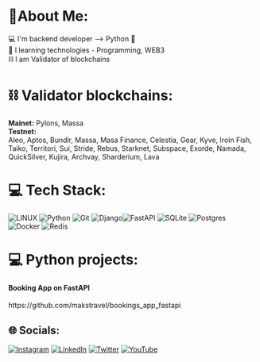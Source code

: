 # 💫About Me:
💻 I'm backend developer --> Python 🐍<br>👀 I learning technologies - Programming, WEB3<br>⛓ I am Validator of blockchains

# ⛓ Validator blockchains:
<b>Mainet:</b> Pylons, Massa
<b><br>Testnet:</b></br>
Aleo, Aptos, Bundlr, Massa, Masa Finance, Celestia, Gear, Kyve, Iroin Fish, Taiko, Territori, Sui, Stride, Rebus, Starknet, Subspace, Exorde, Namada, QuickSilver, Kujira, Archvay, Sharderium, Lava


# 💻 Tech Stack:
 ![LINUX](https://img.shields.io/badge/Linux-FCC624?style=for-the-badge&logo=linux&logoColor=black) ![Python](https://img.shields.io/badge/python-3670A0?style=for-the-badge&logo=python&logoColor=ffdd54) ![Git](https://img.shields.io/badge/Git-red?style=for-the-badge&logo=git&logoColor=white) ![Django](https://img.shields.io/badge/django-%23092E20.svg?style=for-the-badge&logo=django&logoColor=white)![FastAPI](https://img.shields.io/badge/FastAPI-005571?style=for-the-badge&logo=fastapi) ![SQLite](https://img.shields.io/badge/sqlite-%2307405e.svg?style=for-the-badge&logo=sqlite&logoColor=white) ![Postgres](https://img.shields.io/badge/postgres-%23316192.svg?style=for-the-badge&logo=postgresql&logoColor=white) ![Docker](https://img.shields.io/badge/docker-%230db7ed.svg?style=for-the-badge&logo=docker&logoColor=white) ![Redis](https://img.shields.io/badge/redis-%23DD0031.svg?style=for-the-badge&logo=redis&logoColor=white) 

# 💻 Python projects:
<h4>Booking App on FastAPI</h4>
https://github.com/makstravel/bookings_app_fastapi

## 🌐 Socials:
[![Instagram](https://img.shields.io/badge/Instagram-%23E4405F.svg?logo=Instagram&logoColor=white)](https://instagram.com/maks_travel) [![LinkedIn](https://img.shields.io/badge/LinkedIn-%230077B5.svg?logo=linkedin&logoColor=white)](https://linkedin.com/in/makstravel) [![Twitter](https://img.shields.io/badge/Twitter-%231DA1F2.svg?logo=Twitter&logoColor=white)](https://twitter.com/@maks_travel) [![YouTube](https://img.shields.io/badge/YouTube-%23FF0000.svg?logo=YouTube&logoColor=white)](https://youtube.com/@maks_travel) 



<!-- Proudly created with GPRM ( https://gprm.itsvg.in ) -->
